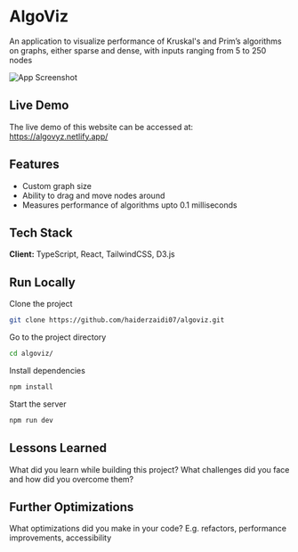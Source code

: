 # AlgoViz

An application to visualize performance of Kruskal's and Prim’s algorithms on graphs, either sparse and dense, with inputs ranging from 5 to 250 nodes

![App Screenshot](https://via.placeholder.com/468x300?text=App+Screenshot+Here)

## Live Demo

The live demo of this website can be accessed at: https://algovyz.netlify.app/


## Features

- Custom graph size
- Ability to drag and move nodes around
- Measures performance of algorithms upto 0.1 milliseconds


## Tech Stack

**Client:** TypeScript, React, TailwindCSS, D3.js


## Run Locally

Clone the project

```bash
git clone https://github.com/haiderzaidi07/algoviz.git
```

Go to the project directory

```bash
cd algoviz/
```

Install dependencies

```bash
npm install
```

Start the server

```bash
npm run dev
```


## Lessons Learned

What did you learn while building this project? What challenges did you face and how did you overcome them?


## Further Optimizations

What optimizations did you make in your code? E.g. refactors, performance improvements, accessibility
